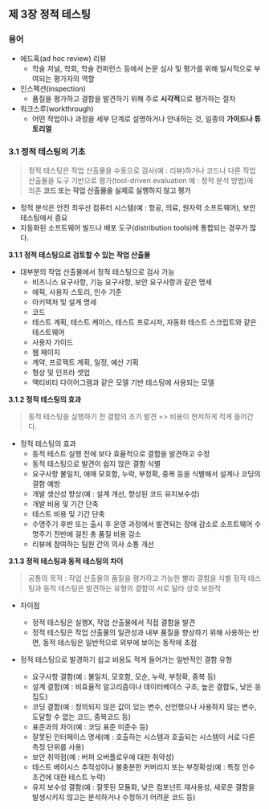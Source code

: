 ## 제 3장 정적 테스팅

### 용어
- 에드혹(ad hoc review) 리뷰
	- 학술 저널, 학회, 학술 컨퍼런스 등에서 논문 심사 및 평가를 위해 일시적으로 부여되는 평가자의 역할
- 인스펙션(inspection)
	- 품질을 평가하고 결함을 발견하기 위해 주로 **시각적**으로 평가하는 절차
- 워크스루(workthrough)
	- 어떤 작업이나 과정을 세부 단계로 설명하거나 안내하는 것, 일종의 **가이드나 튜토리얼**

### 3.1 정적 테스팅의 기초
> 정적 테스팅은 작업 산출물을 수동으로 검사(예 : 리뷰)하거나 코드나 다른 작업 산출물을 도구 기반으로 평가(tool-driven evaluation 예 : 정적 분석 방법)에 의존
> **코드 또는 작업 산출물을 실제로 실행하지 않고 평가**
- 정적 분석은 안전 최우선 컴퓨터 시스템(예 : 항공, 의료, 원자력 소프트웨어), 보안 테스팅에서 중요
- 자동화된 소프트웨어 빌드나 배포 도구(distribution tools)에 통합되는 경우가 많다.

**3.1.1 정적 테스팅으로 검토할 수 있는 작업 산출물**
- 대부분의 작업 산출물에서 정적 테스팅으로 검사 가능
	- 비즈니스 요구사항, 기능 요구사항, 보안 요구사항과 같은 명세
	- 에픽, 사용자 스토리, 인수 기준 
	- 아키텍처 및 설계 명세
	- 코드 
	- 테스트 계획, 테스트 케이스, 테스트 프로시저, 자동화 테스트 스크립트와 같은 테스트웨어
	- 사용자 가이드
	- 웹 페이지
	- 계약, 프로젝트 계획, 일정, 예산 기획
	- 형상 및 인프라 셋업
	- 액티비티 다이어그램과 같은 모델 기반 테스팅에 사용되는 모델

**3.1.2 정적 테스팅의 효과**
> 동적 테스팅을 실행하기 전 결함의 조기 발견 => 비용이 현저하게 적게 들어간다.
- 정적 테스팅의 효과 
	- 동적 테스트 실행 전에 보다 효율적으로 결함을 발견하고 수정
	- 동적 테스팅으로 발견이 쉽지 않은 결함 식별
	- 요구사항 불일치, 애매 모호함, 누락, 부정확, 중복 등을 식별해서 설계나 코딩의 결함 예방
	- 개발 생산성 향상(예 : 설계 개선, 향상된 코드 유지보수성) 
	- 개발 비용 및 기간 단축
	- 테스트 비용 및 기간 단축
	- 수명주기 후반 또는 출시 후 운영 과정에서 발견되는 장애 감소로 소프트웨어 수명주기 전반에 걸친 총 품질 비용 감소
	- 리뷰에 참여하는 팀원 간의 의사 소통 개선

**3.1.3 정적 테스팅과 동적 테스팅의 차이**
> 공통의 목적 : 작업 산출물의 품질을 평가하고 가능한 빨리 결함을 식별
> 정적 테스팅과 동적 테스팅은 발견하는 유형의 결함이 서로 달라 상호 보완적
- 차이점
	- 정적 테스팅은 실행X, 작업 산출물에서 직접 결함을 발견 
	- 정적 테스팅은 작업 산출물의 일관성과 내부 품질을 향상하기 위해 사용하는 반면, 동적 테스팅은 일반적으로 외부에 보이는 동작에 초점

- 정적 테스팅으로 발경하기 쉽고 비용도 적게 들어가는 일반적인 결함 유형
	- 요구사항 결함(예 : 불일치, 모호함, 모순, 누락, 부정확, 중복 등)
	- 설계 결함(예 : 비효율적 알고리즘이나 데이터베이스 구조, 높은 결합도, 낮은 응집도)
	- 코딩 결함(예 : 정의되지 않은 값이 있는 변수, 선언했으나 사용하지 않는 변수, 도달할 수 없는 코드, 중복코드 등)
	- 표준과의 차이(예 : 코딩 표준 미준수 등)
	- 잘못된 인터페이스 명세(예 : 호출하는 시스템과 호출되는 시스템이 서로 다른 측정 단위를 사용)
	- 보안 취약점(예 : 버퍼 오버플로우에 대한 취약성)
	- 테스트 베이시스 추적성이나 불충분한 커버리지 또는 부정확성(예 : 특정 인수 조건에 대한 테스트 누락)
	- 유지 보수성 결함(예 : 잘못된 모듈화, 낮은 컴포넌트 재사용성, 새로운 결함을 발생시키지 않고는 분석하거나 수정하기 어려운 코드 등)
